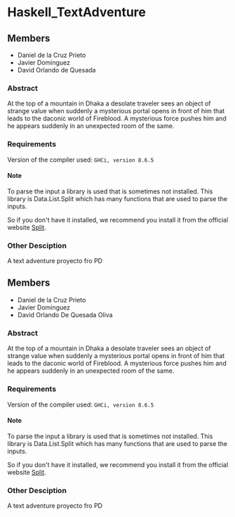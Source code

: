 # Haskell_TextAdventure

## Members

- Daniel de la Cruz Prieto
- Javier Dominguez
- David Orlando de Quesada

### Abstract

At the top of a mountain in Dhaka a desolate traveler sees an
object of strange value when suddenly a mysterious portal
opens in front of him that leads to the daconic world of
Fireblood. A mysterious force pushes him and he appears
suddenly in an unexpected room of the same.

### Requirements

Version of the compiler used:  ```GHCi, version 8.6.5```

#### Note

To parse the input a library is used that is sometimes not installed. This library is Data.List.Split which has many functions that are used to parse the inputs.

So if you don't have it installed, we recommend you install it from the official website [Split](https://hackage.haskell.org/package/split).

### Other Desciption

A text adventure proyecto fro PD

## Members

- Daniel de la Cruz Prieto
- Javier Dominguez
- David Orlando De Quesada Oliva

### Abstract

At the top of a mountain in Dhaka a desolate traveler sees an
object of strange value when suddenly a mysterious portal
opens in front of him that leads to the daconic world of
Fireblood. A mysterious force pushes him and he appears
suddenly in an unexpected room of the same.

### Requirements

Version of the compiler used:  ```GHCi, version 8.6.5```

#### Note

To parse the input a library is used that is sometimes not installed. This library is Data.List.Split which has many functions that are used to parse the inputs.

So if you don't have it installed, we recommend you install it from the official website [Split](https://hackage.haskell.org/package/split).

### Other Desciption

A text adventure proyecto fro PD
